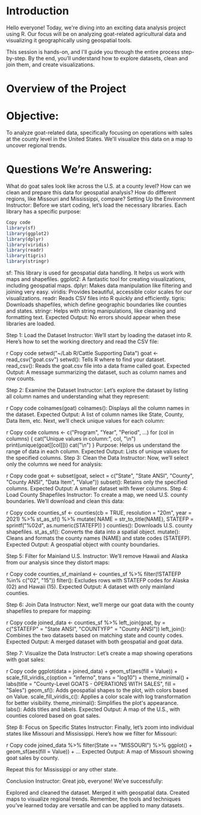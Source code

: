 # Introduction

Hello everyone! Today, we're diving into an exciting data analysis project using R. Our focus will be on analyzing goat-related agricultural data and visualizing it geographically using geospatial tools.

This session is hands-on, and I'll guide you through the entire process step-by-step. By the end, you’ll understand how to explore datasets, clean and join them, and create visualizations.

# Overview of the Project
# Objective:
To analyze goat-related data, specifically focusing on operations with sales at the county level in the United States. We'll visualize this data on a map to uncover regional trends.

# Questions We’re Answering:

What do goat sales look like across the U.S. at a county level?
How can we clean and prepare this data for geospatial analysis?
How do different regions, like Missouri and Mississippi, compare?
Setting Up the Environment
Instructor:
Before we start coding, let’s load the necessary libraries. Each library has a specific purpose:

```r 
Copy code
library(sf)
library(ggplot2)
library(dplyr)
library(viridis)
library(readr)
library(tigris)
library(stringr)
``` 
sf: This library is used for geospatial data handling. It helps us work with maps and shapefiles.
ggplot2: A fantastic tool for creating visualizations, including geospatial maps.
dplyr: Makes data manipulation like filtering and joining very easy.
viridis: Provides beautiful, accessible color scales for our visualizations.
readr: Reads CSV files into R quickly and efficiently.
tigris: Downloads shapefiles, which define geographic boundaries like counties and states.
stringr: Helps with string manipulations, like cleaning and formatting text.
Expected Output: No errors should appear when these libraries are loaded.

Step 1: Load the Dataset
Instructor:
We’ll start by loading the dataset into R. Here’s how to set the working directory and read the CSV file:

r
Copy code
setwd("~/Lab R/Cattle Supporting Data")
goat <- read_csv("goat.csv")
setwd(): Tells R where to find your dataset.
read_csv(): Reads the goat.csv file into a data frame called goat.
Expected Output: A message summarizing the dataset, such as column names and row counts.

Step 2: Examine the Dataset
Instructor:
Let’s explore the dataset by listing all column names and understanding what they represent:

r
Copy code
colnames(goat)
colnames(): Displays all the column names in the dataset.
Expected Output: A list of column names like State, County, Data Item, etc.
Next, we’ll check unique values for each column:

r
Copy code
columns <- c("Program", "Year", "Period", ...)
for (col in columns) {
  cat("Unique values in column:", col, "\n")
  print(unique(goat[[col]]))
  cat("\n")
}
Purpose: Helps us understand the range of data in each column.
Expected Output: Lists of unique values for the specified columns.
Step 3: Clean the Data
Instructor:
Now, we’ll select only the columns we need for analysis:

r
Copy code
goat <- subset(goat, select = c("State", "State ANSI", "County", "County ANSI", "Data Item", "Value"))
subset(): Retains only the specified columns.
Expected Output: A smaller dataset with fewer columns.
Step 4: Load County Shapefiles
Instructor:
To create a map, we need U.S. county boundaries. We’ll download and clean this data:

r
Copy code
counties_sf <- counties(cb = TRUE, resolution = "20m", year = 2021) %>%
  st_as_sf() %>%
  mutate(
    NAME = str_to_title(NAME),
    STATEFP = sprintf("%02d", as.numeric(STATEFP))
  )
counties(): Downloads U.S. county shapefiles.
st_as_sf(): Converts the data into a spatial object.
mutate(): Cleans and formats the county names (NAME) and state codes (STATEFP).
Expected Output: A geospatial object with county boundaries.

Step 5: Filter for Mainland U.S.
Instructor:
We’ll remove Hawaii and Alaska from our analysis since they distort maps:

r
Copy code
counties_sf_mainland <- counties_sf %>%
  filter(!STATEFP %in% c("02", "15"))
filter(): Excludes rows with STATEFP codes for Alaska (02) and Hawaii (15).
Expected Output: A dataset with only mainland counties.

Step 6: Join Data
Instructor:
Next, we’ll merge our goat data with the county shapefiles to prepare for mapping:

r
Copy code
joined_data <- counties_sf %>%
  left_join(goat, by = c("STATEFP" = "State ANSI", "COUNTYFP" = "County ANSI"))
left_join(): Combines the two datasets based on matching state and county codes.
Expected Output: A merged dataset with both geospatial and goat data.

Step 7: Visualize the Data
Instructor:
Let’s create a map showing operations with goat sales:

r
Copy code
ggplot(data = joined_data) +
  geom_sf(aes(fill = Value)) +
  scale_fill_viridis_c(option = "inferno", trans = "log10") +
  theme_minimal() +
  labs(title = "County-Level GOATS - OPERATIONS WITH SALES", fill = "Sales")
geom_sf(): Adds geospatial shapes to the plot, with colors based on Value.
scale_fill_viridis_c(): Applies a color scale with log transformation for better visibility.
theme_minimal(): Simplifies the plot's appearance.
labs(): Adds titles and labels.
Expected Output: A map of the U.S., with counties colored based on goat sales.

Step 8: Focus on Specific States
Instructor:
Finally, let’s zoom into individual states like Missouri and Mississippi. Here’s how we filter for Missouri:

r
Copy code
joined_data %>%
  filter(State == "MISSOURI") %>%
  ggplot() +
  geom_sf(aes(fill = Value)) +
  ...
Expected Output: A map of Missouri showing goat sales by county.

Repeat this for Mississippi or any other state.

Conclusion
Instructor:
Great job, everyone! We’ve successfully:

Explored and cleaned the dataset.
Merged it with geospatial data.
Created maps to visualize regional trends.
Remember, the tools and techniques you’ve learned today are versatile and can be applied to many datasets.
